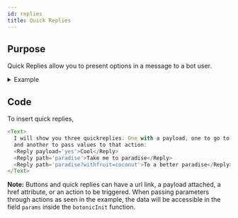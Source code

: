 ```yaml
---
id: replies
title: Quick Replies
---
```


## Purpose

Quick Replies allow you to present options in a message to a bot user.

<details>
<summary>Example</summary>

![](https://botonic-doc-static.netlify.com/images/quickreplies.png)

</details>

## Code

To insert quick replies,

```javascript
<Text>
  I will show you three quickreplies. One with a payload, one to go to an action
  and another to pass values to that action:
  <Reply payload='yes'>Cool</Reply>
  <Reply path='paradise'>Take me to paradise</Reply>
  <Reply path='paradise?withfruit=coconut'>To a better paradise</Reply>
</Text>
```

**Note:** Buttons and quick replies can have a url link, a payload attached, a href attribute, or an action to be triggered. When passing parameters through actions as seen in the example, the data will be accessible in the field `params` inside the `botonicInit` function.
